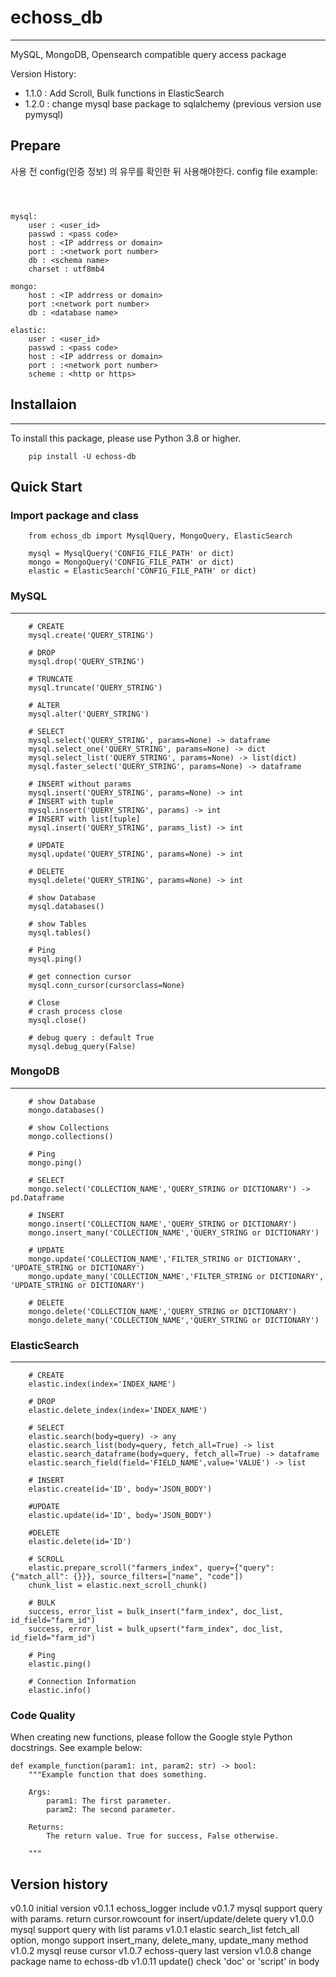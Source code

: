 # echoss_db

---

MySQL, MongoDB, Opensearch compatible query access package

Version History:

- 1.1.0 : Add Scroll, Bulk functions in ElasticSearch
- 1.2.0 : change mysql base package to sqlalchemy (previous version use pymysql)

## Prepare

사용 전 config(인증 정보) 의 유무를 확인한 뒤 사용해야한다.
config file example:

```



mysql:
    user : <user_id>
    passwd : <pass code>
    host : <IP addrress or domain>
    port : :<network port number>
    db : <schema name>
    charset : utf8mb4

mongo:
    host : <IP addrress or domain>
    port :<network port number>
    db : <database name>

elastic:
    user : <user_id>
    passwd : <pass code>
    host : <IP addrress or domain>
    port : :<network port number>
    scheme : <http or https>
```

## Installaion

---

To install this package, please use Python 3.8 or higher.

```
    pip install -U echoss-db
```

## Quick Start

### Import package and class

```
    from echoss_db import MysqlQuery, MongoQuery, ElasticSearch

    mysql = MysqlQuery('CONFIG_FILE_PATH' or dict)
    mongo = MongoQuery('CONFIG_FILE_PATH' or dict)
    elastic = ElasticSearch('CONFIG_FILE_PATH' or dict)
```

### MySQL

---

```
    # CREATE
    mysql.create('QUERY_STRING')

    # DROP
    mysql.drop('QUERY_STRING')

    # TRUNCATE
    mysql.truncate('QUERY_STRING')

    # ALTER
    mysql.alter('QUERY_STRING')

    # SELECT
    mysql.select('QUERY_STRING', params=None) -> dataframe
    mysql.select_one('QUERY_STRING', params=None) -> dict
    mysql.select_list('QUERY_STRING', params=None) -> list(dict)
    mysql.faster_select('QUERY_STRING', params=None) -> dataframe

    # INSERT without params
    mysql.insert('QUERY_STRING', params=None) -> int
    # INSERT with tuple
    mysql.insert('QUERY_STRING', params) -> int
    # INSERT with list[tuple]
    mysql.insert('QUERY_STRING', params_list) -> int

    # UPDATE
    mysql.update('QUERY_STRING', params=None) -> int

    # DELETE
    mysql.delete('QUERY_STRING', params=None) -> int

    # show Database
    mysql.databases()

    # show Tables
    mysql.tables()

    # Ping
    mysql.ping()

    # get connection cursor
    mysql.conn_cursor(cursorclass=None)

    # Close
    # crash process close
    mysql.close()

    # debug query : default True
    mysql.debug_query(False)
```

### MongoDB

---

```
    # show Database
    mongo.databases()

    # show Collections
    mongo.collections()

    # Ping
    mongo.ping()

    # SELECT
    mongo.select('COLLECTION_NAME','QUERY_STRING or DICTIONARY') -> pd.Dataframe

    # INSERT
    mongo.insert('COLLECTION_NAME','QUERY_STRING or DICTIONARY')
    mongo.insert_many('COLLECTION_NAME','QUERY_STRING or DICTIONARY')

    # UPDATE
    mongo.update('COLLECTION_NAME','FILTER_STRING or DICTIONARY', 'UPDATE_STRING or DICTIONARY')
    mongo.update_many('COLLECTION_NAME','FILTER_STRING or DICTIONARY', 'UPDATE_STRING or DICTIONARY')

    # DELETE
    mongo.delete('COLLECTION_NAME','QUERY_STRING or DICTIONARY')
    mongo.delete_many('COLLECTION_NAME','QUERY_STRING or DICTIONARY')

```

### ElasticSearch

---

```
    # CREATE
    elastic.index(index='INDEX_NAME')

    # DROP
    elastic.delete_index(index='INDEX_NAME')

    # SELECT
    elastic.search(body=query) -> any
    elastic.search_list(body=query, fetch_all=True) -> list
    elastic.search_dataframe(body=query, fetch_all=True) -> dataframe
    elastic.search_field(field='FIELD_NAME',value='VALUE') -> list

    # INSERT
    elastic.create(id='ID', body='JSON_BODY')

    #UPDATE
    elastic.update(id='ID', body='JSON_BODY')

    #DELETE
    elastic.delete(id='ID')

    # SCROLL
    elastic.prepare_scroll("farmers_index", query={"query": {"match_all": {}}}, source_filters=["name", "code"])
    chunk_list = elastic.next_scroll_chunk()

    # BULK 
    success, error_list = bulk_insert("farm_index", doc_list, id_field="farm_id")
    success, error_list = bulk_upsert("farm_index", doc_list, id_field="farm_id")
  
    # Ping
    elastic.ping()

    # Connection Information
    elastic.info()
```

### Code Quality

When creating new functions, please follow the Google style Python docstrings. See example below:

```
def example_function(param1: int, param2: str) -> bool:
    """Example function that does something.

    Args:
        param1: The first parameter.
        param2: The second parameter.

    Returns:
        The return value. True for success, False otherwise.

    """
```

## Version history

v0.1.0 initial version
v0.1.1 echoss_logger include
v0.1.7 mysql support query with params. return cursor.rowcount for insert/update/delete query
v1.0.0 mysql support query with list params
v1.0.1 elastic search_list fetch_all option, mongo support insert_many, delete_many, update_many method
v1.0.2 mysql reuse cursor
v1.0.7 echoss-query last version
v1.0.8 change package name to echoss-db
v1.0.11 update() check 'doc' or 'script' in body
